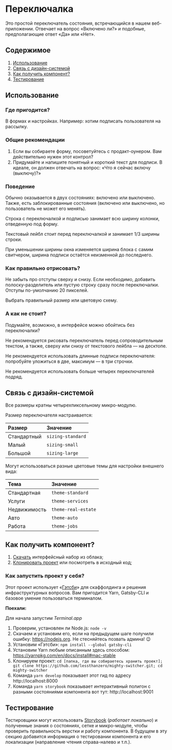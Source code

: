 # Переключалка

Это простой переключатель состояния, встречающийся в нашем веб-приложении. Отвечает на вопрос «Включено ли?» и подобные, предполагающие ответ «Да» или «Нет».

## Содержимое
1. [Использование](#usage)
2. [Связь с дизайн-системой](#design-system)
3. [Как получить компонент?](#how-to)
4. [Тестирование](#testing)

## Использование <a name="usage"></a>

### Где пригодится?
В формах и настройках. Например: хотим подписать пользователя на рассылку.

### Общие рекомендации

1. Если вы собираете форму, посоветуйтесь с продакт-оунером. Вам действительно нужен этот контрол?
2. Придумайте и напишите понятный и короткий текст для подписи. В идеале, он должен отвечать на вопрос: «Что я сейчас включу (выключу)?»

### Поведение

Обычно оказывается в двух состояниях: включено или выключено. Также, есть заблокированные состояния (включено или выключено, но пользователь не может его менять).

Строка с переключалкой и подписью занимает всю ширину колонки, отведенную под форму.

Текстовый лейбл стоит перед переключалкой и занимает 1/3 ширины строки. 

При уменьшении ширины окна изменяется ширина блока с самим свитчером, ширина подписи остаётся неизменной до последнего.

### Как правильно отрисовать?

Не забыть про отступы сверху и снизу. Если необходимо, добавить полоску-разделитель или пустую строку сразу после переключалки. Отступы по-умолчанию 20 пикселей.

Выбрать правильный размер или цветовую схему.

### А как не стоит?

Подумайте, возможно, в интерфейсе можно обойтись без переключалки?

Не рекомендуется рисовать переключатель перед сопроводительным текстом, а также, сверху или снизу от текстового лейбла — на десктопе.

Не рекомендуется использовать длинные подписи переключателя: попробуйте уложиться в две, максимум — в три строчки.

Не рекомендуется использовать больше четырех переключателей подряд.

## Связь с дизайн-системой <a name="design-system"></a>

Все размеры кратны четырехпиксельному микро-модулю.

Размер переключателя настраивается:

| Размер | Значение |
| :--- | :--- |
| Стандартный | `sizing-standard`
| Малый | `sizing-small`
| Большой | `sizing-large`

Могут использоваться разные цветовые темы для настройки внешнего вида:

| Тема | Значение |
| :--- | :--- |
| Стандартная | `theme-standard`
| Услуги | `theme-services`
| Недвижимость | `theme-real-estate`
| Авто | `theme-auto`
| Работа | `theme-jobs`

## Как получить компонент? <a name="how-to"></a>

1. [Скачать](switcher.sketch) интерфейсный набор из облака;
2. [Клонировать проект](https://github.com/lessthanzero/mighty-switcher) или посмотреть в исходный код;

### Как запустить проект у себя?

Этот проект использует «[Гэтсби](https://www.gatsbyjs.org)» для скаффолдинга и решения инфраструктурных вопросов. Вам пригодится Yarn,  Gatsby-CLI и базовое умение пользоваться терминалом.

**Поехали:**

Для начала запустим *Terminal.app*

1. Проверим, установлен ли Node.js: `node -v`
2. Скачаем и установим его, если на предыдущем шаге получили ошибку: https://nodejs.org. Не стесняйтесь позвать админа! 😉
3. Установим «Гэтсби»: `npm install --global gatsby-cli`
4. Установим Yarn любым описанным здесь способом: https://yarnpkg.com/en/docs/install#mac-stable
5. Клонируем проект: `cd [папка, где вы собираетесь хранить проект]; git clone https://github.com/lessthanzero/mighty-switcher.git; cd mighty-switcher`
6. Команда `yarn develop` показывает этот гид по адресу http://localhost:8000
7. Команда `yarn storybook` показывает интерактивный полигон с разными состояниями компонента вот тут: http://localhost:9001

## Тестирование <a name="testing"></a>

Тестировщики могут использовать [Storybook](http://localhost:9001) (*работает локально*) и полученные знания о состояниях, сетке и микро-модуле, чтобы проверить правильность верстки и работу компонента. В будущем в эту секцию добавится информация о тестировании компонента и его локализации (направление чтения справа-налево и т.п.).